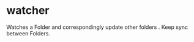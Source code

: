 watcher
=======

Watches a Folder and correspondingly update other folders . Keep sync between Folders.  
